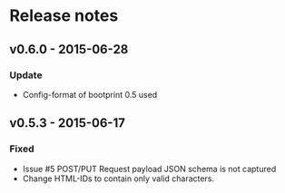 # Release notes

## v0.6.0 - 2015-06-28
### Update

- Config-format of bootprint 0.5 used

## v0.5.3 - 2015-06-17
### Fixed

- Issue #5 POST/PUT Request payload JSON schema is not captured
- Change HTML-IDs to contain only valid characters.